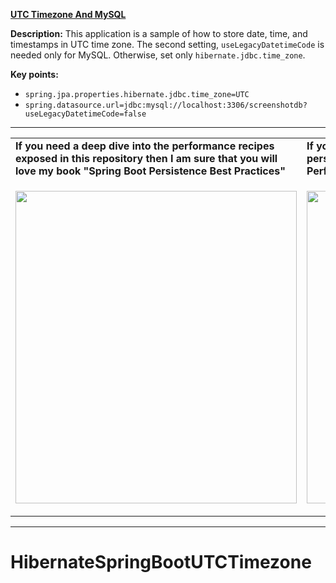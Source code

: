 
**[UTC Timezone And MySQL](https://github.com/AnghelLeonard/Hibernate/tree/master/HibernateSpringBootUTCTimezone)**
 
**Description:** This application is a sample of how to store date, time, and timestamps in UTC time zone. The second setting, `useLegacyDatetimeCode` is needed only for MySQL. Otherwise, set only `hibernate.jdbc.time_zone`.

**Key points:**
- `spring.jpa.properties.hibernate.jdbc.time_zone=UTC`
- `spring.datasource.url=jdbc:mysql://localhost:3306/screenshotdb?useLegacyDatetimeCode=false`

-----------------------------------------------------------------------------------------------------------------------    
<table>
     <tr><td><b>If you need a deep dive into the performance recipes exposed in this repository then I am sure that you will love my book "Spring Boot Persistence Best Practices"</b></td><td><b>If you need a hand of tips and illustrations of 100+ Java persistence performance issues then "Java Persistence Performance Illustrated Guide" is for you.</b></td></tr>
     <tr><td>
<a href="https://www.apress.com/us/book/9781484256251"><p align="left"><img src="https://github.com/AnghelLeonard/Hibernate-SpringBoot/blob/master/Spring%20Boot%20Persistence%20Best%20Practices.jpg" height="500" width="450"/></p></a>
</td><td>
<a href="https://leanpub.com/java-persistence-performance-illustrated-guide"><p align="right"><img src="https://github.com/AnghelLeonard/Hibernate-SpringBoot/blob/master/Java%20Persistence%20Performance%20Illustrated%20Guide.jpg" height="500" width="450"/></p></a>
</td></tr></table>

-----------------------------------------------------------------------------------------------------------------------    
# HibernateSpringBootUTCTimezone

